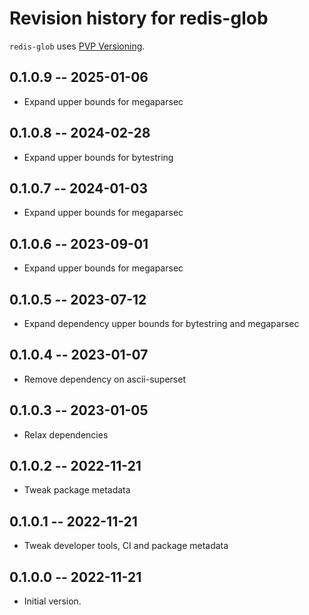 # Revision history for redis-glob

`redis-glob` uses [PVP Versioning][1].

## 0.1.0.9 -- 2025-01-06

* Expand upper bounds for megaparsec 

## 0.1.0.8 -- 2024-02-28

* Expand upper bounds for bytestring 

## 0.1.0.7 -- 2024-01-03

* Expand upper bounds for megaparsec

## 0.1.0.6 -- 2023-09-01

* Expand upper bounds for megaparsec

## 0.1.0.5 -- 2023-07-12

* Expand dependency upper bounds for bytestring and megaparsec

## 0.1.0.4 -- 2023-01-07

* Remove dependency on ascii-superset

## 0.1.0.3 -- 2023-01-05

* Relax dependencies

## 0.1.0.2 -- 2022-11-21

* Tweak package metadata

## 0.1.0.1 -- 2022-11-21

* Tweak developer tools, CI and package metadata


## 0.1.0.0 -- 2022-11-21

* Initial version.

[1]: https://pvp.haskell.org
